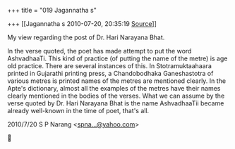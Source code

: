+++
title = "019 Jagannatha s"

+++
[[Jagannatha s	2010-07-20, 20:35:19 [Source](https://groups.google.com/g/bvparishat/c/DLXybcqNn9I)]]



My view regarding the post of Dr. Hari Narayana Bhat.



In the verse quoted, the poet has made attempt to put the word
AshvadhaaTi. This kind of practice (of putting the name of the metre) is age old practice. There are several instances of this. In Stotramuktaahaara printed in Gujarathi printing press, a Chandobodhaka Ganeshastotra of various metres is printed names of the metres are mentioned clearly. In the Apte's dictionary, almost all the examples of
the metres have their names clearly mentioned in the bodies of the verses. What we can assume by the verse quoted by Dr. Hari Narayana Bhat is the name AshvadhaaTii became already well-known in the time of poet, that's all.  
  

2010/7/20 S P Narang \<[spna...@yahoo.com]()\>




